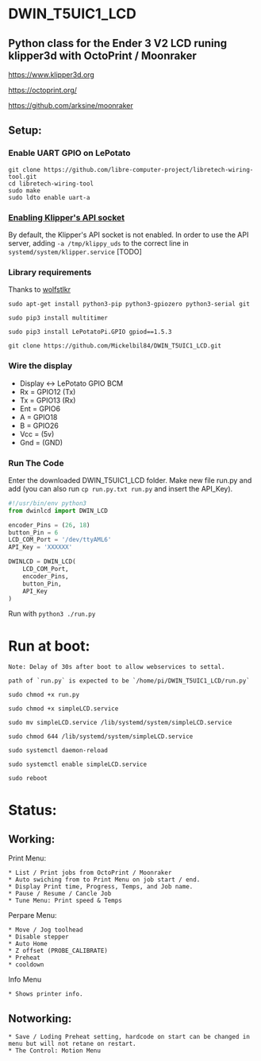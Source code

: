 # DWIN_T5UIC1_LCD

## Python class for the Ender 3 V2 LCD runing klipper3d with OctoPrint / Moonraker 

https://www.klipper3d.org

https://octoprint.org/

https://github.com/arksine/moonraker


## Setup:

### Enable UART GPIO on LePotato

```
git clone https://github.com/libre-computer-project/libretech-wiring-tool.git
cd libretech-wiring-tool
sudo make
sudo ldto enable uart-a
```

### [Enabling Klipper's API socket](https://www.klipper3d.org/API_Server.html)

By default, the Klipper's API socket is not enabled. In order to use the API server, adding `-a /tmp/klippy_uds` to the correct line in `systemd/system/klipper.service` [TODO]

### Library requirements 

  Thanks to [wolfstlkr](https://www.reddit.com/r/ender3v2/comments/mdtjvk/octoprint_klipper_v2_lcd/gspae7y)

  `sudo apt-get install python3-pip python3-gpiozero python3-serial git`

  `sudo pip3 install multitimer`

  `sudo pip3 install LePotatoPi.GPIO gpiod==1.5.3`

  `git clone https://github.com/Mickelbil84/DWIN_T5UIC1_LCD.git`


### Wire the display 
  * Display <-> LePotato GPIO BCM
  * Rx  =   GPIO12  (Tx)
  * Tx  =   GPIO13  (Rx)
  * Ent =   GPIO6
  * A   =   GPIO18
  * B   =   GPIO26
  * Vcc =   (5v)
  * Gnd =   (GND)

### Run The Code

Enter the downloaded DWIN_T5UIC1_LCD folder.
Make new file run.py and add
(you can also run `cp run.py.txt run.py` and insert the API_Key).

```python
#!/usr/bin/env python3
from dwinlcd import DWIN_LCD

encoder_Pins = (26, 18)
button_Pin = 6
LCD_COM_Port = '/dev/ttyAML6'
API_Key = 'XXXXXX'

DWINLCD = DWIN_LCD(
	LCD_COM_Port,
	encoder_Pins,
	button_Pin,
	API_Key
)
```

Run with `python3 ./run.py`

# Run at boot:

	Note: Delay of 30s after boot to allow webservices to settal.
	
	path of `run.py` is expected to be `/home/pi/DWIN_T5UIC1_LCD/run.py`

   `sudo chmod +x run.py`
   
   `sudo chmod +x simpleLCD.service`
   
   `sudo mv simpleLCD.service /lib/systemd/system/simpleLCD.service`
   
   `sudo chmod 644 /lib/systemd/system/simpleLCD.service`
   
   `sudo systemctl daemon-reload`
   
   `sudo systemctl enable simpleLCD.service`
   
   `sudo reboot`
   
   

# Status:

## Working:

 Print Menu:
 
    * List / Print jobs from OctoPrint / Moonraker
    * Auto swiching from to Print Menu on job start / end.
    * Display Print time, Progress, Temps, and Job name.
    * Pause / Resume / Cancle Job
    * Tune Menu: Print speed & Temps

 Perpare Menu:
 
    * Move / Jog toolhead
    * Disable stepper
    * Auto Home
    * Z offset (PROBE_CALIBRATE)
    * Preheat
    * cooldown
 
 Info Menu
 
    * Shows printer info.

## Notworking:
    * Save / Loding Preheat setting, hardcode on start can be changed in menu but will not retane on restart.
    * The Control: Motion Menu
